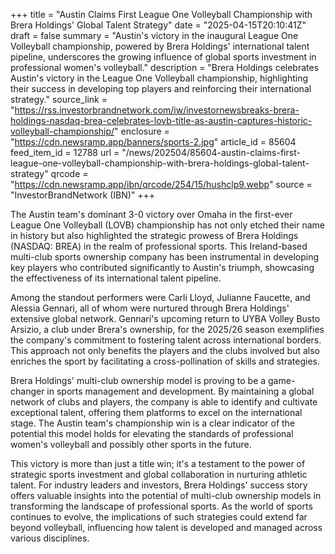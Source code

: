 +++
title = "Austin Claims First League One Volleyball Championship with Brera Holdings' Global Talent Strategy"
date = "2025-04-15T20:10:41Z"
draft = false
summary = "Austin's victory in the inaugural League One Volleyball championship, powered by Brera Holdings' international talent pipeline, underscores the growing influence of global sports investment in professional women's volleyball."
description = "Brera Holdings celebrates Austin's victory in the League One Volleyball championship, highlighting their success in developing top players and reinforcing their international strategy."
source_link = "https://rss.investorbrandnetwork.com/iw/investornewsbreaks-brera-holdings-nasdaq-brea-celebrates-lovb-title-as-austin-captures-historic-volleyball-championship/"
enclosure = "https://cdn.newsramp.app/banners/sports-2.jpg"
article_id = 85604
feed_item_id = 12788
url = "/news/202504/85604-austin-claims-first-league-one-volleyball-championship-with-brera-holdings-global-talent-strategy"
qrcode = "https://cdn.newsramp.app/ibn/qrcode/254/15/hushclp9.webp"
source = "InvestorBrandNetwork (IBN)"
+++

<p>The Austin team's dominant 3-0 victory over Omaha in the first-ever League One Volleyball (LOVB) championship has not only etched their name in history but also highlighted the strategic prowess of Brera Holdings (NASDAQ: BREA) in the realm of professional sports. This Ireland-based multi-club sports ownership company has been instrumental in developing key players who contributed significantly to Austin's triumph, showcasing the effectiveness of its international talent pipeline.</p><p>Among the standout performers were Carli Lloyd, Julianne Faucette, and Alessia Gennari, all of whom were nurtured through Brera Holdings' extensive global network. Gennari's upcoming return to UYBA Volley Busto Arsizio, a club under Brera's ownership, for the 2025/26 season exemplifies the company's commitment to fostering talent across international borders. This approach not only benefits the players and the clubs involved but also enriches the sport by facilitating a cross-pollination of skills and strategies.</p><p>Brera Holdings' multi-club ownership model is proving to be a game-changer in sports management and development. By maintaining a global network of clubs and players, the company is able to identify and cultivate exceptional talent, offering them platforms to excel on the international stage. The Austin team's championship win is a clear indicator of the potential this model holds for elevating the standards of professional women's volleyball and possibly other sports in the future.</p><p>This victory is more than just a title win; it's a testament to the power of strategic sports investment and global collaboration in nurturing athletic talent. For industry leaders and investors, Brera Holdings' success story offers valuable insights into the potential of multi-club ownership models in transforming the landscape of professional sports. As the world of sports continues to evolve, the implications of such strategies could extend far beyond volleyball, influencing how talent is developed and managed across various disciplines.</p>